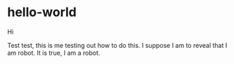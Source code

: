# hello-world

Hi

Test test, this is me testing out how to do this.
I suppose I am to reveal that I am robot. It is true, I am a robot.
